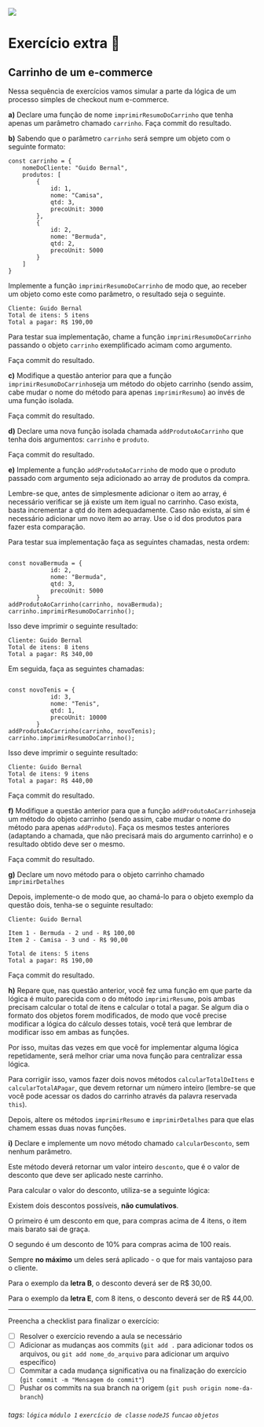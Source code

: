 ![](https://i.imgur.com/xG74tOh.png)

# Exercício extra 🌟

## Carrinho de um e-commerce

Nessa sequência de exercícios vamos simular a parte da lógica de um processo simples de checkout num e-commerce.

**a)** Declare uma função de nome `imprimirResumoDoCarrinho` que tenha apenas um parâmetro chamado `carrinho`. Faça commit do resultado.

**b)** Sabendo que o parâmetro `carrinho` será sempre um objeto com o seguinte formato:

```javascript=
const carrinho = {
    nomeDoCliente: "Guido Bernal",
    produtos: [
        {
            id: 1,
            nome: "Camisa",
            qtd: 3,
            precoUnit: 3000
        },
        {
            id: 2,
            nome: "Bermuda",
            qtd: 2,
            precoUnit: 5000
        }
    ]
}
```

Implemente a função `imprimirResumoDoCarrinho` de modo que, ao receber um objeto como este como parâmetro, o resultado seja o seguinte.

```
Cliente: Guido Bernal
Total de itens: 5 itens
Total a pagar: R$ 190,00
```

Para testar sua implementação, chame a função `imprimirResumoDoCarrinho` passando o objeto `carrinho` exemplificado acimam como argumento.

Faça commit do resultado.

**c)** Modifique a questão anterior para que a função `imprimirResumoDoCarrinho`seja um método do objeto carrinho (sendo assim, cabe mudar o nome do método para apenas `imprimirResumo`) ao invés de uma função isolada.

Faça commit do resultado.

**d)** Declare uma nova função isolada chamada `addProdutoAoCarrinho` que tenha dois argumentos: `carrinho` e `produto`.

Faça commit do resultado.

**e)** Implemente a função `addProdutoAoCarrinho` de modo que o produto passado com argumento seja adicionado ao array de produtos da compra. 

Lembre-se que, antes de simplesmente adicionar o item ao array, é necessário verificar se já existe um item igual no carrinho. Caso exista, basta incrementar a qtd do item adequadamente. Caso não exista, aí sim é necessário adicionar um novo item ao array. Use o id dos produtos para fazer esta comparação.

Para testar sua implementação faça as seguintes chamadas, nesta ordem:

```javascript=

const novaBermuda = {
            id: 2,
            nome: "Bermuda",
            qtd: 3,
            precoUnit: 5000
        }
addProdutoAoCarrinho(carrinho, novaBermuda);
carrinho.imprimirResumoDoCarrinho();

```

Isso deve imprimir o seguinte resultado:

```
Cliente: Guido Bernal
Total de itens: 8 itens
Total a pagar: R$ 340,00
```

Em seguida, faça as seguintes chamadas:
```javascript=

const novoTenis = {
            id: 3,
            nome: "Tenis",
            qtd: 1,
            precoUnit: 10000
        }
addProdutoAoCarrinho(carrinho, novoTenis);
carrinho.imprimirResumoDoCarrinho();

```

Isso deve imprimir o seguinte resultado:

```
Cliente: Guido Bernal
Total de itens: 9 itens
Total a pagar: R$ 440,00
```

Faça commit do resultado.

**f)** Modifique a questão anterior para que a função `addProdutoAoCarrinho`seja um método do objeto carrinho (sendo assim, cabe mudar o nome do método para apenas `addProduto`). Faça os mesmos testes anteriores (adaptando a chamada, que não precisará mais do argumento carrinho) e o resultado obtido deve ser o mesmo.

Faça commit do resultado.

**g)** Declare um novo método para o objeto carrinho chamado `imprimirDetalhes`

Depois, implemente-o de modo que, ao chamá-lo para o objeto exemplo da questão dois, tenha-se o seguinte resultado:

```
Cliente: Guido Bernal

Item 1 - Bermuda - 2 und - R$ 100,00
Item 2 - Camisa - 3 und - R$ 90,00

Total de itens: 5 itens
Total a pagar: R$ 190,00
```

Faça commit do resultado.

**h)** Repare que, nas questão anterior, você fez uma função em que parte da lógica é muito parecida com o do método `imprimirResumo`, pois ambas precisam calcular o total de itens e calcular o total a pagar. Se algum dia o formato dos objetos forem modificados, de modo que você precise modificar a lógica do cálculo desses totais, você terá que lembrar de modificar isso em ambas as funções.

Por isso, muitas das vezes em que você for implementar alguma lógica repetidamente, será melhor criar uma nova função para centralizar essa lógica. 

Para corrigiir isso, vamos fazer dois novos métodos `calcularTotalDeItens` e `calcularTotalAPagar`, que devem retornar um número inteiro (lembre-se que você pode acessar os dados do carrinho através da palavra reservada `this`). 

Depois, altere os métodos `imprimirResumo` e `imprimirDetalhes` para que elas chamem essas duas novas funções.

**i)** Declare e implemente um novo método chamado `calcularDesconto`, sem nenhum parâmetro.

Este método deverá retornar um valor inteiro `desconto`, que é o valor de desconto que deve ser aplicado neste carrinho.

Para calcular o valor do desconto, utiliza-se a seguinte lógica:

Existem dois descontos possíveis, **não cumulativos**. 

O primeiro é um desconto em que, para compras acima de 4 itens, o item mais barato sai de graça.

O segundo é um desconto de 10% para compras acima de 100 reais.

Sempre **no máximo** um deles será aplicado - o que for mais vantajoso para o cliente.

Para o exemplo da **letra B**, o desconto deverá ser de R$ 30,00.

Para o exemplo da **letra E**, com 8 itens, o desconto deverá ser de R$ 44,00.

---

Preencha a checklist para finalizar o exercício:

- [ ] Resolver o exercício revendo a aula se necessário
- [ ] Adicionar as mudanças aos commits (`git add .` para adicionar todos os arquivos, ou `git add nome_do_arquivo` para adicionar um arquivo específico)
- [ ] Commitar a cada mudança significativa ou na finalização do exercício (`git commit -m "Mensagem do commit"`)
- [ ] Pushar os commits na sua branch na origem (`git push origin nome-da-branch`)

###### tags: `lógica` `módulo 1` `exercício de classe` `nodeJS` `funcao` `objetos`
